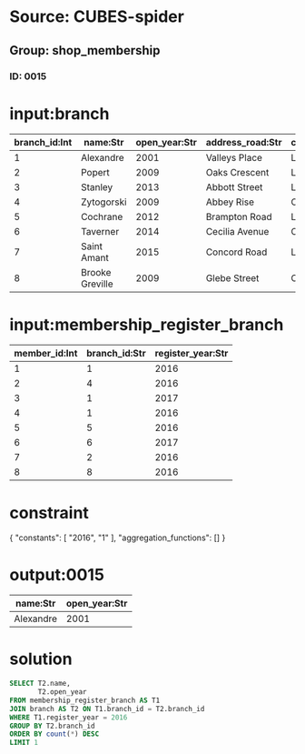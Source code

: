 # Source: CUBES-spider
## Group: shop_membership
### ID: 0015

# input:branch

| branch_id:Int | name:Str | open_year:Str | address_road:Str | city:Str | membership_amount:Str |
|---|---|---|---|---|---|
| 1 | Alexandre | 2001 | Valleys Place | London | 112 |
| 2 | Popert | 2009 | Oaks Crescent | London | 11 |
| 3 | Stanley | 2013 | Abbott Street | London | 6 |
| 4 | Zytogorski | 2009 | Abbey Rise | Oxford | 7 |
| 5 | Cochrane | 2012 | Brampton Road | London | 1418 |
| 6 | Taverner | 2014 | Cecilia Avenue | Oxford | 56 |
| 7 | Saint Amant | 2015 | Concord Road | London | 91 |
| 8 | Brooke Greville | 2009 | Glebe Street | Oxford | 31 |

# input:membership_register_branch

| member_id:Int | branch_id:Str | register_year:Str |
|---|---|---|
| 1 | 1 | 2016 |
| 2 | 4 | 2016 |
| 3 | 1 | 2017 |
| 4 | 1 | 2016 |
| 5 | 5 | 2016 |
| 6 | 6 | 2017 |
| 7 | 2 | 2016 |
| 8 | 8 | 2016 |

# constraint

{
  "constants": [
    "2016",
    "1"
  ],
  "aggregation_functions": []
}

# output:0015

| name:Str | open_year:Str |
|---|---|
| Alexandre | 2001 |

# solution

```sql
SELECT T2.name,
       T2.open_year
FROM membership_register_branch AS T1
JOIN branch AS T2 ON T1.branch_id = T2.branch_id
WHERE T1.register_year = 2016
GROUP BY T2.branch_id
ORDER BY count(*) DESC
LIMIT 1
```

